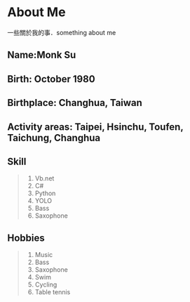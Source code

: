 # About Me
一些關於我的事．something about me
## Name:Monk Su
## Birth: October 1980
## Birthplace: Changhua, Taiwan
## Activity areas: Taipei, Hsinchu, Toufen, Taichung, Changhua
## Skill
> 1. Vb.net    
> 2. C#    
> 3. Python
> 4. YOLO
> 5. Bass
> 6. Saxophone
## Hobbies 
> 1. Music
> 2. Bass
> 3. Saxophone
> 4. Swim
> 5. Cycling
> 6. Table tennis

